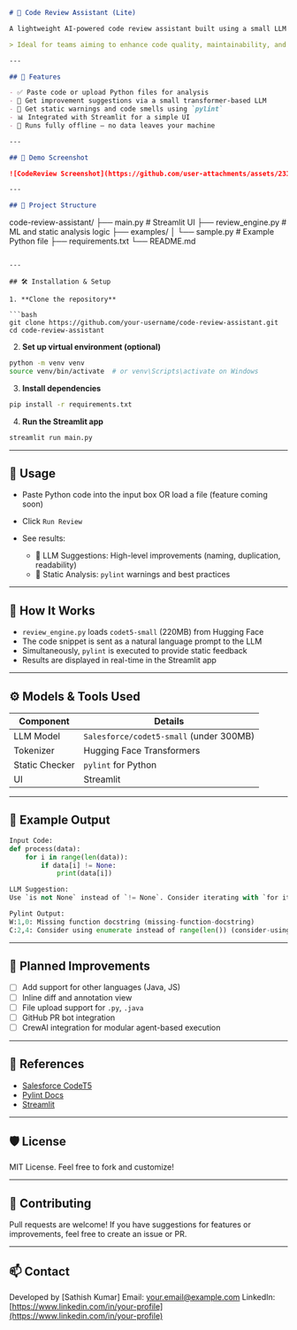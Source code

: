 
```markdown
# 🧠 Code Review Assistant (Lite)

A lightweight AI-powered code review assistant built using a small LLM (`Salesforce/codet5-small`) and static code analysis tools like `pylint`. Designed to help developers get instant, local feedback on their code without relying on cloud APIs.

> Ideal for teams aiming to enhance code quality, maintainability, and security — all with low resource usage (<1GB model).

---

## 🚀 Features

- ✅ Paste code or upload Python files for analysis
- 🤖 Get improvement suggestions via a small transformer-based LLM
- 🧪 Get static warnings and code smells using `pylint`
- 📊 Integrated with Streamlit for a simple UI
- 🔐 Runs fully offline — no data leaves your machine

---

## 📸 Demo Screenshot

![CodeReview Screenshot](https://github.com/user-attachments/assets/23149fcc-7bb6-4be3-af9f-d19e7929c434)

---

## 📁 Project Structure

```

code-review-assistant/
├── main.py                    # Streamlit UI
├── review\_engine.py           # ML and static analysis logic
├── examples/
│   └── sample.py              # Example Python file
├── requirements.txt
└── README.md

````

---

## 🛠️ Installation & Setup

1. **Clone the repository**

```bash
git clone https://github.com/your-username/code-review-assistant.git
cd code-review-assistant
````

2. **Set up virtual environment (optional)**

```bash
python -m venv venv
source venv/bin/activate  # or venv\Scripts\activate on Windows
```

3. **Install dependencies**

```bash
pip install -r requirements.txt
```

4. **Run the Streamlit app**

```bash
streamlit run main.py
```

---

## 🧪 Usage

* Paste Python code into the input box OR load a file (feature coming soon)
* Click `Run Review`
* See results:

  * 🤖 LLM Suggestions: High-level improvements (naming, duplication, readability)
  * 🧪 Static Analysis: `pylint` warnings and best practices

---

## 🧠 How It Works

* `review_engine.py` loads `codet5-small` (220MB) from Hugging Face
* The code snippet is sent as a natural language prompt to the LLM
* Simultaneously, `pylint` is executed to provide static feedback
* Results are displayed in real-time in the Streamlit app

---

## ⚙️ Models & Tools Used

| Component      | Details                                 |
| -------------- | --------------------------------------- |
| LLM Model      | `Salesforce/codet5-small` (under 300MB) |
| Tokenizer      | Hugging Face Transformers               |
| Static Checker | `pylint` for Python                     |
| UI             | Streamlit                               |

---

## 📌 Example Output

```python
Input Code:
def process(data):
    for i in range(len(data)):
        if data[i] != None:
            print(data[i])

LLM Suggestion:
Use `is not None` instead of `!= None`. Consider iterating with `for item in data` to improve readability.

Pylint Output:
W:1,0: Missing function docstring (missing-function-docstring)
C:2,4: Consider using enumerate instead of range(len()) (consider-using-enumerate)
```

---

## 🧰 Planned Improvements

* [ ] Add support for other languages (Java, JS)
* [ ] Inline diff and annotation view
* [ ] File upload support for `.py`, `.java`
* [ ] GitHub PR bot integration
* [ ] CrewAI integration for modular agent-based execution

---

## 📖 References

* [Salesforce CodeT5](https://huggingface.co/Salesforce/codet5-small)
* [Pylint Docs](https://pylint.pycqa.org/)
* [Streamlit](https://streamlit.io/)

---

## 🛡️ License

MIT License. Feel free to fork and customize!

---

## 🤝 Contributing

Pull requests are welcome! If you have suggestions for features or improvements, feel free to create an issue or PR.

---

## 📫 Contact

Developed by \[Sathish Kumar]
Email: [your.email@example.com](mailto:your.email@example.com)
LinkedIn: [https://www.linkedin.com/in/your-profile](https://www.linkedin.com/in/your-profile)

```
